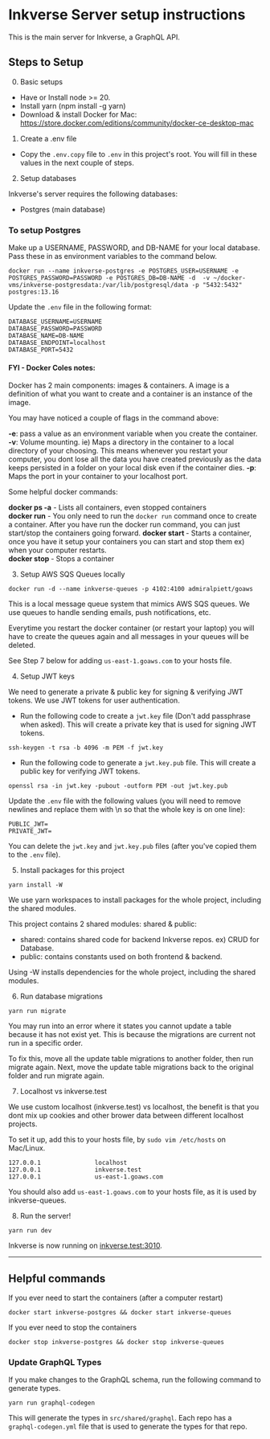 # Inkverse Server setup instructions

This is the main server for Inkverse, a GraphQL API.

## Steps to Setup

0. Basic setups
  - Have or Install node >= 20.
  - Install yarn (npm install -g yarn)
  - Download & install Docker for Mac: https://store.docker.com/editions/community/docker-ce-desktop-mac

1. Create a .env file

- Copy the `.env.copy` file to `.env` in this project's root. You will fill in these values in the next couple of steps.

2. Setup databases

Inkverse's server requires the following databases:
- Postgres (main database)

### To setup Postgres

Make up a USERNAME, PASSWORD, and DB-NAME for your local database. Pass these in as environment variables to the command below.

```
docker run --name inkverse-postgres -e POSTGRES_USER=USERNAME -e POSTGRES_PASSWORD=PASSWORD -e POSTGRES_DB=DB-NAME -d  -v ~/docker-vms/inkverse-postgresdata:/var/lib/postgresql/data -p "5432:5432" postgres:13.16
```

Update the `.env` file in the following format:
```
DATABASE_USERNAME=USERNAME
DATABASE_PASSWORD=PASSWORD
DATABASE_NAME=DB-NAME
DATABASE_ENDPOINT=localhost
DATABASE_PORT=5432
```

#### FYI - Docker Coles notes:
Docker has 2 main components: images & containers. A image is a definition of what you want to create and a container is an instance of the image.

You may have noticed a couple of flags in the command above:

**-e**: pass a value as an environment variable when you create the container.  
**-v**: Volume mounting. ie) Maps a directory in the container to a local directory of your choosing. This means whenever you restart your computer, you dont lose all the data you have created previously as the data keeps persisted in a folder on your local disk even if the container dies.
**-p**: Maps the port in your container to your localhost port.

Some helpful docker commands:

**docker ps -a** - Lists all containers, even stopped containers  
**docker run** - You only need to run the `docker run` command once to create a container. After you have run the docker run command, you can just start/stop the containers going forward.
**docker start <containerId>** - Starts a container, once you have it setup your containers you can start and stop them ex) when your computer restarts.  
**docker stop <containerId>** - Stops a container

3. Setup AWS SQS Queues locally

```
docker run -d --name inkverse-queues -p 4102:4100 admiralpiett/goaws
```

This is a local message queue system that mimics AWS SQS queues. We use queues to handle sending emails, push notifications, etc.

Everytime you restart the docker container (or restart your laptop) you will have to create the queues again and all messages in your queues will be deleted.

See Step 7 below for adding `us-east-1.goaws.com` to your hosts file.

4. Setup JWT keys

We need to generate a private & public key for signing & verifying JWT tokens. We use JWT tokens for user authentication. 

- Run the following code to create a `jwt.key` file (Don't add passphrase when asked). This will create a private key that is used for signing JWT tokens.

```
ssh-keygen -t rsa -b 4096 -m PEM -f jwt.key
```

- Run the following code to generate a `jwt.key.pub` file. This will create a public key for verifying JWT tokens.

```
openssl rsa -in jwt.key -pubout -outform PEM -out jwt.key.pub
```

Update the `.env` file with the following values (you will need to remove newlines and replace them with \n so that the whole key is on one line):

```
PUBLIC_JWT=
PRIVATE_JWT=
```

You can delete the `jwt.key` and `jwt.key.pub` files (after you've copied them to the `.env` file).

5. Install packages for this project

```
yarn install -W
```

We use yarn workspaces to install packages for the whole project, including the shared modules.

This project contains 2 shared modules: shared & public:
- shared: contains shared code for backend Inkverse repos. ex) CRUD for Database.
- public: contains constants used on both frontend & backend.

Using -W installs dependencies for the whole project, including the shared modules.

6. Run database migrations

```
yarn run migrate
```

You may run into an error where it states you cannot update a table because it has not exist yet. This is because the migrations are current not run in a specific order. 

To fix this, move all the update table migrations to another folder, then run migrate again. Next, move the update table migrations back to the original folder and run migrate again.

7. Localhost vs inkverse.test

We use custom localhost (inkverse.test) vs localhost, the benefit is that you dont mix up cookies and other brower data between different localhost projects.

To set it up, add this to your hosts file, by `sudo vim /etc/hosts` on Mac/Linux.

```
127.0.0.1               localhost
127.0.0.1               inkverse.test
127.0.0.1               us-east-1.goaws.com
```

You should also add `us-east-1.goaws.com` to your hosts file, as it is used by inkverse-queues.

8. Run the server!

```
yarn run dev
```

Inkverse is now running on [inkverse.test:3010](http://inkverse.test:3010/).

---

## Helpful commands

If you ever need to start the containers (after a computer restart)

```
docker start inkverse-postgres && docker start inkverse-queues
```

If you ever need to stop the containers

```
docker stop inkverse-postgres && docker stop inkverse-queues
```

### Update GraphQL Types

If you make changes to the GraphQL schema, run the following command to generate types.

```
yarn run graphql-codegen
```

This will generate the types in `src/shared/graphql`. Each repo has a `graphql-codegen.yml` file that is used to generate the types for that repo.
